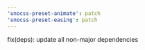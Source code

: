 ```yaml
---
'unocss-preset-animate': patch
'unocss-preset-easing': patch
---
```


fix(deps): update all non-major dependencies
